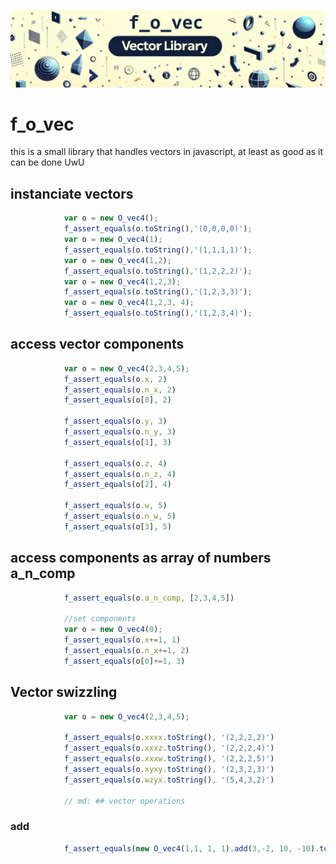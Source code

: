 <!-- {"s_msg":"this file was automatically generated","s_by":"f_generate_markdown.module.js","s_ts_created":"Sun Nov 05 2023 01:45:35 GMT+0100 (Central European Standard Time)","n_ts_created":1699145135160} -->
![f_o_vec logo](./f_o_vec_library.png)
# f_o_vec
this is a small library that handles vectors in javascript, at least as good as it can be done UwU
## instanciate vectors
```javascript
            var o = new O_vec4();
            f_assert_equals(o.toString(),'(0,0,0,0)');
            var o = new O_vec4(1);
            f_assert_equals(o.toString(),'(1,1,1,1)');
            var o = new O_vec4(1,2);
            f_assert_equals(o.toString(),'(1,2,2,2)');
            var o = new O_vec4(1,2,3);
            f_assert_equals(o.toString(),'(1,2,3,3)');
            var o = new O_vec4(1,2,3, 4);
            f_assert_equals(o.toString(),'(1,2,3,4)');

```
## access vector components
```javascript
            var o = new O_vec4(2,3,4,5);
            f_assert_equals(o.x, 2)
            f_assert_equals(o.n_x, 2)
            f_assert_equals(o[0], 2)

            f_assert_equals(o.y, 3)
            f_assert_equals(o.n_y, 3)
            f_assert_equals(o[1], 3)

            f_assert_equals(o.z, 4)
            f_assert_equals(o.n_z, 4)
            f_assert_equals(o[2], 4)

            f_assert_equals(o.w, 5)
            f_assert_equals(o.n_w, 5)
            f_assert_equals(o[3], 5)

```
## access components as array of numbers a_n_comp
```javascript
            f_assert_equals(o.a_n_comp, [2,3,4,5])

            //set components
            var o = new O_vec4(0);
            f_assert_equals(o.x+=1, 1)
            f_assert_equals(o.n_x+=1, 2)
            f_assert_equals(o[0]+=1, 3)

```
## Vector swizzling
```javascript
            var o = new O_vec4(2,3,4,5);

            f_assert_equals(o.xxxx.toString(), '(2,2,2,2)')
            f_assert_equals(o.xxxz.toString(), '(2,2,2,4)')
            f_assert_equals(o.xxxw.toString(), '(2,2,2,5)')
            f_assert_equals(o.xyxy.toString(), '(2,3,2,3)')
            f_assert_equals(o.wzyx.toString(), '(5,4,3,2)')

            // md: ## vector operations

```
### add
```javascript
            f_assert_equals(new O_vec4(1,1, 1, 1).add(3,-2, 10, -10).toString(),'(4,-1,11,-9)')

```